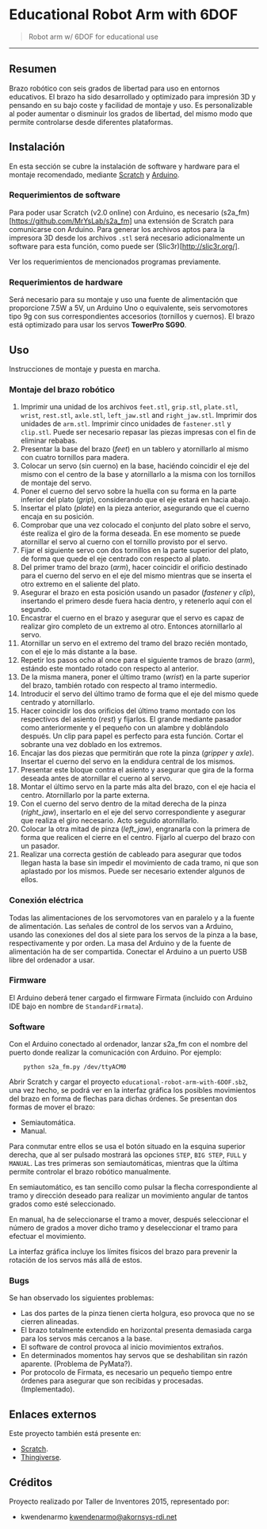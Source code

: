 # Educational Robot Arm with 6DOF #

> Robot arm w/ 6DOF for educational use

* * *

## Resumen ##

Brazo robótico con seis grados de libertad para uso en entornos educativos. El
brazo ha sido desarrollado y optimizado para impresión 3D y pensando en su bajo
coste y facilidad de montaje y uso. Es personalizable al poder aumentar o
disminuir los grados de libertad, del mismo modo que permite controlarse desde
diferentes plataformas.

## Instalación ##

En esta sección se cubre la instalación de software y hardware para el montaje
recomendado, mediante [Scratch](https://scratch.mit.edu/) y
[Arduino](http://www.arduino.cc/).

### Requerimientos de software ###

Para poder usar Scratch (v2.0 online) con Arduino, es necesario
(s2a_fm)[https://github.com/MrYsLab/s2a_fm] una extensión de Scratch para
comunicarse con Arduino. Para generar los archivos aptos para la impresora 3D
desde los archivos `.stl` será necesario adicionalmente un software para esta
función, como puede ser (Slic3r)[http://slic3r.org/].

Ver los requerimientos de mencionados programas previamente.

### Requerimientos de hardware ###

Será necesario para su montaje y uso una fuente de alimentación que proporcione
7.5W a 5V, un Arduino Uno o equivalente, seis servomotores tipo 9g con sus
correspondientes accesorios (tornillos y cuernos). El brazo está optimizado para
usar los servos **TowerPro SG90**.

## Uso ##

Instrucciones de montaje y puesta en marcha.

### Montaje del brazo robótico ###

1.  Imprimir una unidad de los archivos `feet.stl`, `grip.stl`, `plate.stl`,
    `wrist`, `rest.stl`, `axle.stl`, `left_jaw.stl` and `right_jaw.stl`.
    Imprimir dos unidades de `arm.stl`. Imprimir cinco unidades de
    `fastener.stl` y `clip.stl`. Puede ser necesario repasar las piezas impresas
    con el fin de eliminar rebabas.  
2.  Presentar la base del brazo (_feet_) en un tablero y atornillarlo al mismo
    con cuatro tornillos para madera.  
3.  Colocar un servo (sin cuerno) en la base, haciéndo coincidir el eje del
    mismo con el centro de la base y atornillarlo a la misma con los tornillos
    de montaje del servo.  
4.  Poner el cuerno del servo sobre la huella con su forma en la parte inferior
    del plato (_grip_), considerando que el eje estará en hacia abajo.  
5.  Insertar el plato (_plate_) en la pieza anterior, asegurando que el cuerno
    encaja en su posición.  
6.  Comprobar que una vez colocado el conjunto del plato sobre el servo, éste
    realiza el giro de la forma deseada. En ese momento se puede atornillar el
    servo al cuerno con el tornillo provisto por el servo.  
7.  Fijar el siguiente servo con dos tornillos en la parte superior del plato,
    de forma que quede el eje centrado con respecto al plato.  
8.  Del primer tramo del brazo (_arm_), hacer coincidir el orificio destinado
    para el cuerno del servo en el eje del mismo mientras que se inserta el otro
    extremo en el saliente del plato.  
9.  Asegurar el brazo en esta posición usando un pasador (_fastener_ y _clip_),
    insertando el primero desde fuera hacia dentro, y retenerlo aquí con el
    segundo.  
10. Encastrar el cuerno en el brazo y asegurar que el servo es capaz de realizar
    giro completo de un extremo al otro. Entonces atornillarlo al servo.  
11. Atornillar un servo en el extremo del tramo del brazo recién montado, con el
    eje lo más distante a la base.  
12. Repetir los pasos ocho al once para el siguiente tramos de brazo (_arm_),
    estándo este montado rotado con respecto al anterior.   
13. De la misma manera, poner el último tramo (_wrist_) en la parte superior del
    brazo, también rotado con respecto al tramo intermedio.  
14. Introducir el servo del último tramo de forma que el eje del mismo quede
    centrado y atornillarlo.  
15. Hacer coincidir los dos orificios del último tramo montado con los
    respectivos del asiento (_rest_) y fijarlos. El grande mediante pasador como
    anteriormente y el pequeño con un alambre y doblándolo después. Un clip para
    papel es perfecto para esta función. Cortar el sobrante una vez doblado en
    los extremos.  
16. Encajar las dos piezas que permitirán que rote la pinza (_gripper_ y
    _axle_). Insertar el cuerno del servo en la endidura central de los mismos.  
17. Presentar este bloque contra el asiento y asegurar que gira de la forma
    deseada antes de atornillar el cuerno al servo.  
18. Montar el último servo en la parte más alta del brazo, con el eje hacia el
    centro. Atornillarlo por la parte externa.  
19. Con el cuerno del servo dentro de la mitad derecha de la pinza
    (_right\_jaw_), insertarlo en el eje del servo correspondiente y asegurar
    que realiza el giro necesario. Acto seguido atornillarlo.  
20. Colocar la otra mitad de pinza (_left\_jaw_), engranarla con la primera de
    forma que realicen el cierre en el centro. Fijarlo al cuerpo del brazo con
    un pasador.   
21. Realizar una correcta gestión de cableado para asegurar que todos llegan
    hasta la base sin impedir el movimiento de cada tramo, ni que son aplastado
    por los mismos. Puede ser necesario extender algunos de ellos.

### Conexión eléctrica ###

Todas las alimentaciones de los servomotores van en paralelo y a la fuente de
alimentación. Las señales de control de los servos van a Arduino, usando las
conexiones del dos al siete para los servos de la pinza a la base,
respectivamente y por orden. La masa del Arduino y de la fuente de alimentación
ha de ser compartida. Conectar el Arduino a un puerto USB libre del ordenador a
usar.

### Firmware ###

El Arduino deberá tener cargado el firmware Firmata (incluido con Arduino IDE
bajo en nombre de `StandardFirmata`).

### Software ###

Con el Arduino conectado al ordenador, lanzar s2a_fm con el nombre del puerto
donde realizar la comunicación con Arduino. Por ejemplo:

        python s2a_fm.py /dev/ttyACM0

Abrir Scratch y cargar el proyecto `educational-robot-arm-with-6DOF.sb2`, una
vez hecho, se podrá ver en la interfaz gráfica los posibles movimientos del
brazo en forma de flechas para dichas órdenes. Se presentan dos formas de mover
el brazo:

-   Semiautomática.  
-   Manual.

Para conmutar entre ellos se usa el botón situado en la esquina superior
derecha, que al ser pulsado mostrará las opciones `STEP`, `BIG STEP`, `FULL` y
`MANUAL`. Las tres primeras son semiautomáticas, mientras que la última permite
controlar el brazo robótico manualmente.

En semiautomático, es tan sencillo como pulsar la flecha correspondiente al
tramo y dirección deseado para realizar un movimiento angular de tantos grados
como esté seleccionado.

En manual, ha de seleccionarse el tramo a mover, después seleccionar el número
de grados a mover dicho tramo y deseleccionar el tramo para efectuar el
movimiento.

La interfaz gráfica incluye los límites físicos del brazo para prevenir la
rotación de los servos más allá de estos.

### Bugs ###

Se han observado los siguientes problemas:

-   Las dos partes de la pinza tienen cierta holgura, eso provoca que no se
    cierren alineadas.  
-   El brazo totalmente extendido en horizontal presenta demasiada carga para
    los servos más cercanos a la base.  
-   El software de control provoca al inicio movimientos extraños.  
-   En determinados momentos hay servos que se deshabilitan sin razón aparente.
    (Problema de PyMata?).  
-   Por protocolo de Firmata, es necesario un pequeño tiempo entre órdenes para
    asegurar que son recibidas y procesadas. (Implementado).

## Enlaces externos ##

Este proyecto también está presente en:

-   [Scratch](https://scratch.mit.edu/projects/65804696/).  
-   [Thingiverse](http://www.thingiverse.com/thing:436096).

## Créditos ##

Proyecto realizado por Taller de Inventores 2015, representado por:

-   kwendenarmo <kwendenarmo@akornsys-rdi.net>
